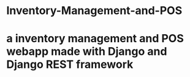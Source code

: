 # Inventory-Management-and-POS
a inventory management and POS webapp made with Django and Django REST framework
=======
